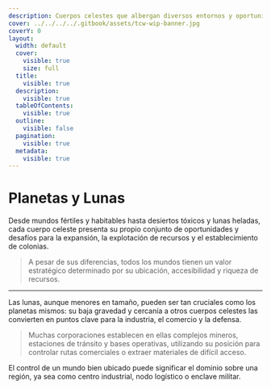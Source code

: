 ```yaml
---
description: Cuerpos celestes que albergan diversos entornos y oportunidades.
cover: ../../../../.gitbook/assets/tcw-wip-banner.jpg
coverY: 0
layout:
  width: default
  cover:
    visible: true
    size: full
  title:
    visible: true
  description:
    visible: true
  tableOfContents:
    visible: true
  outline:
    visible: false
  pagination:
    visible: true
  metadata:
    visible: true
---
```


# Planetas y Lunas

Desde mundos fértiles y habitables hasta desiertos tóxicos y lunas heladas, cada cuerpo celeste presenta su propio conjunto de oportunidades y desafíos para la expansión, la explotación de recursos y el establecimiento de colonias.

> A pesar de sus diferencias, todos los mundos tienen un valor estratégico determinado por su ubicación, accesibilidad y riqueza de recursos.

***

Las lunas, aunque menores en tamaño, pueden ser tan cruciales como los planetas mismos: su baja gravedad y cercanía a otros cuerpos celestes las convierten en puntos clave para la industria, el comercio y la defensa.

> Muchas corporaciones establecen en ellas complejos mineros, estaciones de tránsito y bases operativas, utilizando su posición para controlar rutas comerciales o extraer materiales de difícil acceso.

El control de un mundo bien ubicado puede significar el dominio sobre una región, ya sea como centro industrial, nodo logístico o enclave militar.
